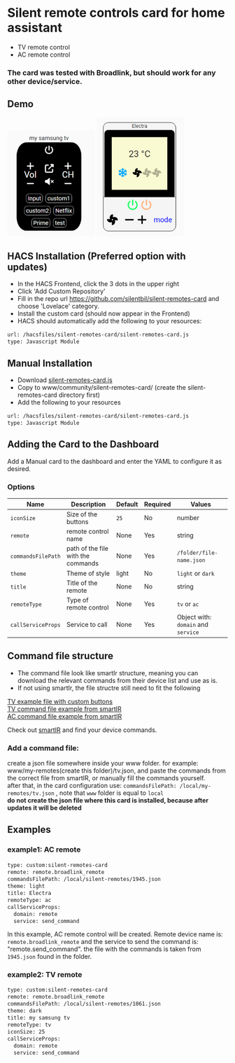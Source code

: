 # Silent remote controls card for home assistant
* TV remote control
* AC remote control

### The card was tested with Broadlink, but should work for any other device/service.
## Demo
<img src="demo1.png" width="200"/>
<img src="demo2.png" width="200"/>

## HACS Installation (Preferred option with updates)
 - In the HACS Frontend, click the 3 dots in the upper right
 - Click 'Add Custom Repository'
 - Fill in the repo url https://github.com/silentbil/silent-remotes-card and choose 'Lovelace' category.
 - Install the custom card (should now appear in the Frontend)
 - HACS should automatically add the following to your resources:
```
url: /hacsfiles/silent-remotes-card/silent-remotes-card.js
type: Javascript Module
```

## Manual Installation
 - Download [silent-remotes-card.js](https://github.com/silentbil/silent-remotes-card/blob/main/dist/silent-remotes-card.js)
 - Copy to www/community/silent-remotes-card/ (create the silent-remotes-card directory first)
 - Add the following to your resources
```
url: /hacsfiles/silent-remotes-card/silent-remotes-card.js
type: Javascript Module
```

## Adding the Card to the Dashboard
Add a Manual card to the dashboard and enter the YAML to configure it as desired.

### Options
| Name | Description | Default | Required |  Values |
| --- | --- | --- | --- | --- |
| `iconSize` | Size of the buttons | `25` | No  | number|
| `remote` | remote control name | None | Yes | string |
| `commandsFilePath` | path of the file with the commands | None | Yes | `/folder/file-name.json` |
| `theme` | Theme of style | light | No | `light` or `dark` |
| `title` | Title of the remote | None | No |  string |
| `remoteType` | Type of remote control | None | Yes |  `tv` or `ac`  |
| `callServiceProps` | Service to call | None | Yes |  Object with: `domain` and `service`  |

## Command file structure

* The command file look like smartIr structure, meaning you can download the relevant commands from their device list and use as is.
* If not using smartIr, the file structre still need to fit the following

[TV example file with custom buttons](https://github.com/silentbil/silent-remotes-card/blob/main/command-examples/tv-command-example.json)<br />
[TV command file example from smartIR](https://github.com/smartHomeHub/SmartIR/blob/master/codes/media_player/1060.json)<br />
[AC command file example from smartIR](https://github.com/smartHomeHub/SmartIR/blob/master/codes/climate/1943.json)<br />


Check out [smartIR](https://github.com/smartHomeHub/SmartIR) and find your device commands.

### Add a command file:
create a json file somewhere inside your www folder. for example: www/my-remotes(create this folder)/tv.json, and paste the commands from the correct file from smartIR, or manually fill the commands yourself.</br>
after that, in the card configuration use: ``commandsFilePath: /local/my-remotes/tv.json`` , note that ``www`` folder is equal to ``local``
</br>**do not create the json file where this card is installed, because after updates it will be deleted**
## Examples
### example1: AC remote

```
type: custom:silent-remotes-card
remote: remote.broadlink_remote
commandsFilePath: /local/silent-remotes/1945.json
theme: light
title: Electra
remoteType: ac
callServiceProps:
  domain: remote
  service: send_command
```
In this example, AC remote control will be created.
Remote device name is: `remote.broadlink_remote` and the service to send the command is: "remote.send_command".
the file with the commands is taken from `1945.json` found in the folder.

### example2: TV remote

```
type: custom:silent-remotes-card
remote: remote.broadlink_remote
commandsFilePath: /local/silent-remotes/1061.json
theme: dark
title: my samsung tv
remoteType: tv
iconSize: 25
callServiceProps:
  domain: remote
  service: send_command
```
